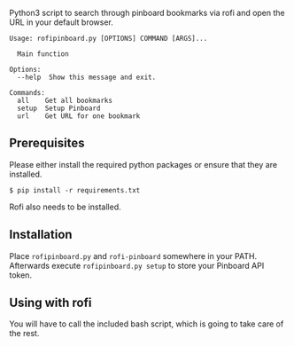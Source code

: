 Python3 script to search through pinboard bookmarks via rofi and open the URL in your default browser.

```
Usage: rofipinboard.py [OPTIONS] COMMAND [ARGS]...

  Main function

Options:
  --help  Show this message and exit.

Commands:
  all    Get all bookmarks
  setup  Setup Pinboard
  url    Get URL for one bookmark
```

## Prerequisites
Please either install the required python packages or ensure that they are installed.
```
$ pip install -r requirements.txt
```

Rofi also needs to be installed.

## Installation
Place `rofipinboard.py` and `rofi-pinboard` somewhere in your PATH. Afterwards execute `rofipinboard.py setup` to store your Pinboard API token.

## Using with rofi
You will have to call the included bash script, which is going to take care of the rest.
